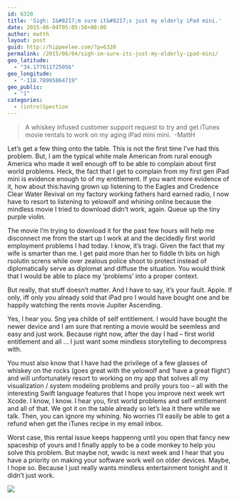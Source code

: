 ```yaml
---
id: 6320
title: 'Sigh: I&#8217;m sure it&#8217;s just my elderly iPad mini.'
date: 2015-06-04T05:05:50+00:00
author: matth
layout: post
guid: http://hippeelee.com/?p=6320
permalink: /2015/06/04/sigh-im-sure-its-just-my-elderly-ipad-mini/
geo_latitude:
  - "34.177011725056"
geo_longitude:
  - "-118.78995864719"
geo_public:
  - "1"
categories:
  - (intro)Spection
---
```

> A whiskey infused customer support request to try and get iTunes movie rentals to work on my aging iPad mini mini. &nbsp;-MattH

Let&#8217;s get a few thing onto the table. This is not the first time I&#8217;ve had this problem. But, I am the typical white male American from rural enough America who made it well enough off to be able to complain about first world problems. Heck, the fact that I get to complain from my first gen iPad mini is evidence enough to of my entitlement. If you want more evidence of it, how about this:having grown up listening to the Eagles and Credence Clear Water Revival on my factory working fathers hard earned radio, I now have to resort to listening to yelowolf and whining online because the mindless movie I tried to download didn&#8217;t work, again. Queue up the tiny purple violin.&nbsp;

The movie I&#8217;m trying to download it for the past few hours will help me disconnect me from the start up I work at and the decidedly first world employment problems I had today. I know, it&#8217;s tragi. Given the fact that my wife is smarter than me. I get paid more than her to fiddle th bits on high rsolutin screns while over zealous police shoot to protect instead of diplomatically serve as diplomat and diffuse the situation. You would think that I would be able to place my &#8216;problems&#8217; into a proper context.&nbsp;

But really, that stuff doesn&#8217;t matter. And I have to say, it&#8217;s your fault. Apple. If only, iff only you already sold that iPad pro I would have bought one and be happily watching the rents movie Jupiter Ascending.&nbsp;

Yes, I hear you. Sng yea childe of self entitlement. I would have bought the newer device and I am sure that renting a movie would be seemless and easy and just work. Because right now, after the day I had &#8211; first world entitlement and all &#8230; I just want some mindless storytelling to decompress with.&nbsp;
  
You must also know that I have had the privilege of a few glasses of whiskey on the rocks (goes great with the yelowolf and &#8216;have a great flight&#8217;) and will unfortunately resort to working on my app that solves all my visualization / system modeling problems and prolly yours too &#8211; all with the interesting Swift language features that I hope you improve next week wrt Xcode. I know, I know. I hear you, first world problems and self entitlement and all of that. We got it on the table already so let&#8217;s lea it there while we talk. Then, you can ignore my whining. No worries I&#8217;ll easily be able to get a refund when get the iTunes recipe in my email inbox.

Worst case, this rental issue keeps happenng until you open that fancy new spaceship of yours and I finally apply to be a code monkey to help you solve this problem. But maybe not, wwdc is next week and I hear that you have a priority on making your software work well on older devices. Maybe, I hope so. Because I just really wants mindless entertainment tonight and it didn&#8217;t just work.&nbsp;

[![](http://localhost/wp-content/uploads/2015/06/IMG_0553-0.png)](http://localhost/wp-content/uploads/2015/06/IMG_0553-0.png)&nbsp;